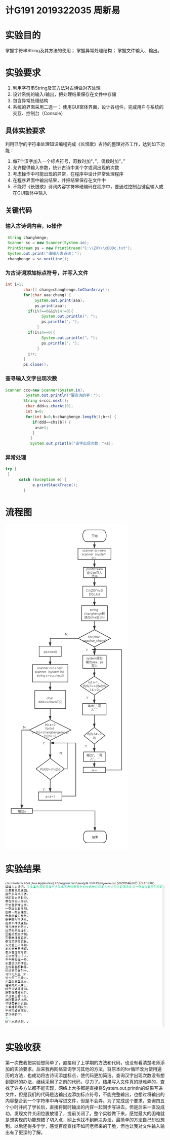 # 计G191 2019322035 周新易
# 实验目的
掌握字符串String及其方法的使用；
掌握异常处理结构；
掌握文件输入、输出。
# 实验要求
 1.	利用字符串String及其方法对古诗做对齐处理
 2.	设计系统的输入/输出，把处理结果保存在文件中存储
 3.	包含异常处理结构
 4.	系统的界面采用二选一：
	使用GUI窗体界面，设计各组件，完成用户与系统的交互、控制台（Console）
## 具体实验要求
利用已学的字符串处理知识编程完成《长恨歌》古诗的整理对齐工作，达到如下功能：
1.	每7个汉字加入一个标点符号，奇数时加“，”，偶数时加“。”
2.	允许提供输入参数，统计古诗中某个字或词出现的次数
3.	考虑操作中可能出现的异常，在程序中设计异常处理程序
4.  在程序界面中输出结果，并把结果保存在文件中
5.  不能将《长恨歌》诗词内容字符串硬编码在程序中，要通过控制台键盘输入或在GUI窗体中输入
## 关键代码
### 输入古诗词内容，io操作
```JAVA
 String changhenge;
 Scanner sc = new Scanner(System.in);
 PrintStream ps = new PrintStream("C:\\ZXY\\cDDDc.txt");
 System.out.print("请输入古诗词："); 
 changhenge = sc.nextLine();
```
### 为古诗词添加标点符号，并写入文件
```JAVA
int i=1;
  	    char[] chang=changhenge.toCharArray();
  	    for(char aaa:chang) {
             System.out.print(aaa);
             ps.print(aaa);
  		  if(i%7==0&&i%14!=0){
                System.out.println("，");
                ps.println("，");
              }
  		  if(i%14==0){
                System.out.println("。");
                ps.println("。");
              }
  		  i++;
        }  
        ps.close();
```
### 查寻输入文字出现次数
```JAVA
Scanner ccc=new Scanner(System.in); 
	     System.out.println("要查询的字："); 
        String s=ccc.next(); 
	     char ddd=s.charAt(0);
	     int a=0;
	     for(int b=0;b<changhenge.length();b++) {
	        if(ddd==chs[b]) {
	         a=a+1;
	        }
	       }
	       System.out.println("该字出现次数："+a);   
```
### 异常处理
```JAVA
try {
 } 
  	  catch (Exception e) {
	        e.printStackTrace();
        }
```
# 流程图
![显示出错](https://github.com/Juejianglaozhou/ZXYBK/blob/master/流程图.png)
# 实验结果
![显示出错](https://github.com/Juejianglaozhou/ZXYBK/blob/master/运行结果.png)
# 实验收获
第一次做我把实验想简单了，直接用了上学期的方法和代码，也没有看清楚老师添加的实验要求。后来我再网络查询学习其他的方法，将原本的for循环改为使用遍历的方法，也成功将古诗词添加标点，使代码更加简洁。查询汉字出现次数没有想到更好的办法，继续采用了之前的代码，尽力了。结果写入文件真的挺难弄的，查找了许多方法都不能实现，网络上大多都是直接将System.out.println的结果写进文件，但是我们的代码是边输出边添加标点符号，不能完整输出，也想过将输出的内容整合到一个字符串中再写进文件，但是不会弄。为了完成这个要求，查询四五个小时并问了学长后，直接将同时输出的内容一起同步写进去，但是后来一直没成功，发现文件关闭位置放错了，提前关闭了。整个实验做下来，感觉最大的困难就是想实现的功能想错了切入点，网上也找不到解决办法，最简单的方法自己却没想到。以后还得多学学，感觉百度查找不如问老师来的干脆，但也让我对文件输入输出有了更深的了解。
